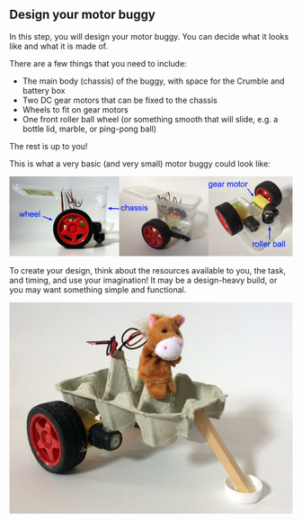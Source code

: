 ## Design your motor buggy

In this step, you will design your motor buggy. You can decide what it looks like and what it is made of. 

There are a few things that you need to include:
+ The main body (chassis) of the buggy, with space for the Crumble and battery box
+ Two DC gear motors that can be fixed to the chassis
+ Wheels to fit on gear motors
+ One front roller ball wheel (or something smooth that will slide, e.g. a bottle lid, marble, or ping-pong ball)

The rest is up to you!

This is what a very basic (and very small) motor buggy could look like:

![Crumble motor buggy example](images/lookLike_example.png)

To create your design, think about the resources available to you, the task, and timing, and use your imagination! It may be a design-heavy build, or you may want something simple and functional.

![Crumble motor egg box horse buggy](images/lookLike_horseEggBuggy.png)
